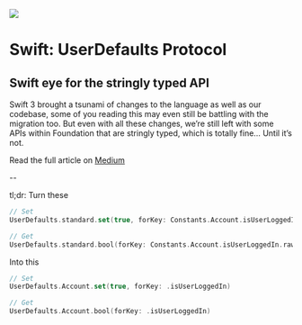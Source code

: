![](https://cdn-images-1.medium.com/max/2000/1*FIswW9fZgcLsflR9ok2w6w.jpeg)

# Swift: UserDefaults Protocol
## Swift eye for the stringly typed API

Swift 3 brought a tsunami of changes to the language as well as our codebase, some of you reading this may even still be battling with the migration too. But even with all these changes, we’re still left with some  APIs within Foundation that are stringly typed, which is totally fine… Until it’s not.

Read the full article on [Medium](https://medium.com/@AndyyHope)

--

tl;dr:
Turn these

```swift
// Set
UserDefaults.standard.set(true, forKey: Constants.Account.isUserLoggedIn.rawValue)

// Get
UserDefaults.standard.bool(forKey: Constants.Account.isUserLoggedIn.rawValue)
```

Into this

```swift
// Set
UserDefaults.Account.set(true, forKey: .isUserLoggedIn)

// Get
UserDefaults.Account.bool(forKey: .isUserLoggedIn)
```